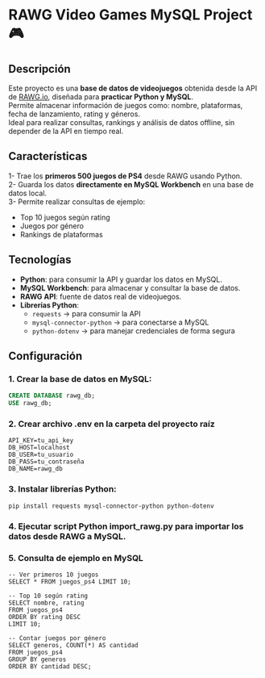 # RAWG Video Games MySQL Project 🎮

## Descripción
Este proyecto es una **base de datos de videojuegos** obtenida desde la API de [RAWG.io](https://rawg.io/apidocs), diseñada para **practicar Python y MySQL**.  
Permite almacenar información de juegos como: nombre, plataformas, fecha de lanzamiento, rating y géneros.  
Ideal para realizar consultas, rankings y análisis de datos offline, sin depender de la API en tiempo real.


## Características
1- Trae los **primeros 500 juegos de PS4** desde RAWG usando Python.  
2- Guarda los datos **directamente en MySQL Workbench** en una base de datos local.  
3- Permite realizar consultas de ejemplo:  
  - Top 10 juegos según rating  
  - Juegos por género  
  - Rankings de plataformas  


## Tecnologías
- **Python**: para consumir la API y guardar los datos en MySQL.  
- **MySQL Workbench**: para almacenar y consultar la base de datos.  
- **RAWG API**: fuente de datos real de videojuegos.  
- **Librerías Python**:  
  - `requests` → para consumir la API  
  - `mysql-connector-python` → para conectarse a MySQL  
  - `python-dotenv` → para manejar credenciales de forma segura


## Configuración

### 1. Crear la base de datos en MySQL:

```sql
CREATE DATABASE rawg_db;
USE rawg_db;
```

### 2. Crear archivo .env en la carpeta del proyecto raíz

```
API_KEY=tu_api_key
DB_HOST=localhost
DB_USER=tu_usuario
DB_PASS=tu_contraseña
DB_NAME=rawg_db
```

### 3. Instalar librerías Python:

```
pip install requests mysql-connector-python python-dotenv
```

### 4. Ejecutar script Python import_rawg.py para importar los datos desde RAWG a MySQL.


### 5. Consulta de ejemplo en MySQL

```
-- Ver primeros 10 juegos
SELECT * FROM juegos_ps4 LIMIT 10;

-- Top 10 según rating
SELECT nombre, rating
FROM juegos_ps4
ORDER BY rating DESC
LIMIT 10;

-- Contar juegos por género
SELECT generos, COUNT(*) AS cantidad
FROM juegos_ps4
GROUP BY generos
ORDER BY cantidad DESC;
```
